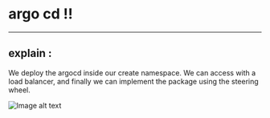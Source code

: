 # argo cd ‼️ #

---
## explain :
We deploy the argocd inside our create namespace.
We can access with a load balancer, and finally we can implement the package using the steering wheel.

![Image alt text](../images/argocd.png)


